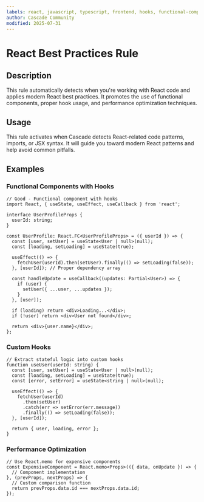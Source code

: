 ```yaml
---
labels: react, javascript, typescript, frontend, hooks, functional-components, performance, jsx, model-decision, intermediate
author: Cascade Community
modified: 2025-07-31
---
```


# React Best Practices Rule

## Description

This rule automatically detects when you're working with React code and applies modern React best practices. It promotes the use of functional components, proper hook usage, and performance optimization techniques.

## Usage

This rule activates when Cascade detects React-related code patterns, imports, or JSX syntax. It will guide you toward modern React patterns and help avoid common pitfalls.

## Examples

### Functional Components with Hooks
```tsx
// Good - Functional component with hooks
import React, { useState, useEffect, useCallback } from 'react';

interface UserProfileProps {
  userId: string;
}

const UserProfile: React.FC<UserProfileProps> = ({ userId }) => {
  const [user, setUser] = useState<User | null>(null);
  const [loading, setLoading] = useState(true);

  useEffect(() => {
    fetchUser(userId).then(setUser).finally(() => setLoading(false));
  }, [userId]); // Proper dependency array

  const handleUpdate = useCallback((updates: Partial<User>) => {
    if (user) {
      setUser({ ...user, ...updates });
    }
  }, [user]);

  if (loading) return <div>Loading...</div>;
  if (!user) return <div>User not found</div>;

  return <div>{user.name}</div>;
};
```

### Custom Hooks
```tsx
// Extract stateful logic into custom hooks
function useUser(userId: string) {
  const [user, setUser] = useState<User | null>(null);
  const [loading, setLoading] = useState(true);
  const [error, setError] = useState<string | null>(null);

  useEffect(() => {
    fetchUser(userId)
      .then(setUser)
      .catch(err => setError(err.message))
      .finally(() => setLoading(false));
  }, [userId]);

  return { user, loading, error };
}
```

### Performance Optimization
```tsx
// Use React.memo for expensive components
const ExpensiveComponent = React.memo<Props>(({ data, onUpdate }) => {
  // Component implementation
}, (prevProps, nextProps) => {
  // Custom comparison function
  return prevProps.data.id === nextProps.data.id;
});
```

<!-- METADATA
labels: react, javascript, typescript, frontend, hooks, functional-components, performance, jsx, model-decision, intermediate
author: Cascade Community
activation: model-decision
category: Frameworks & Libraries
-->
